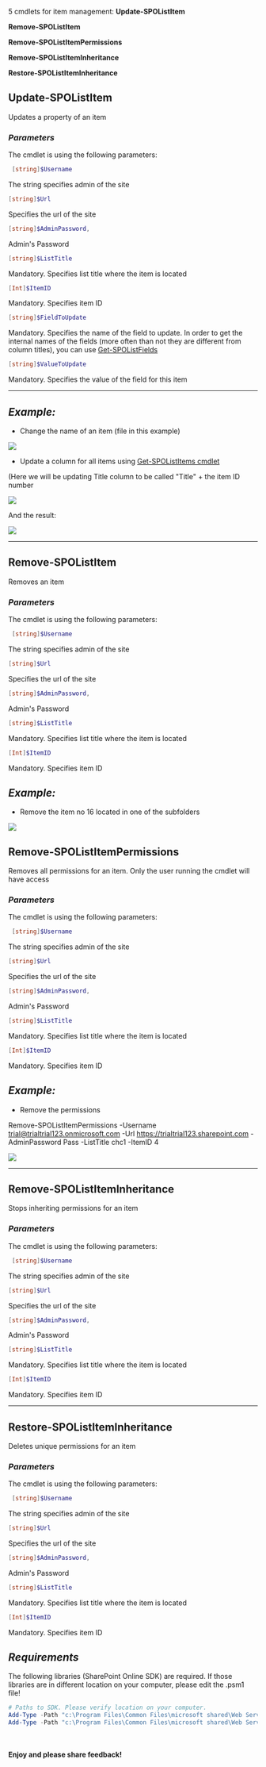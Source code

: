 5 cmdlets for item management:
<b>
Update-SPOListItem

Remove-SPOListItem

Remove-SPOListItemPermissions

Remove-SPOListItemInheritance

Restore-SPOListItemInheritance
</b>
 

## **Update-SPOListItem**

Updates a property of an item

### *Parameters*

The cmdlet is using the following parameters:
```powershell
 [string]$Username
```
The string specifies admin of the site
```powershell
[string]$Url
```
Specifies the url of the site
```powershell
[string]$AdminPassword,
```
Admin's Password
```powershell
[string]$ListTitle
```
Mandatory. Specifies list title where the item is located
```powershell
[Int]$ItemID
```
Mandatory. Specifies item ID
```powershell
[string]$FieldToUpdate
```
Mandatory. Specifies the name of the field to update. In order to get the internal names of the fields (more often than not they are different from column titles), you can use [Get-SPOListFields](https://gallery.technet.microsoft.com/scriptcenter/GetSpoListItems-and-a8ecd5fa)
```powershell
[string]$ValueToUpdate
```
Mandatory. Specifies the value of the field for this item

 <hr>

## *Example:*

 

+ Change the name of an item (file in this example)

<img src="../Module for item management/images/LisItemFunctionsUpdate.png">
 

+ Update a column for all items using [Get-SPOListItems cmdlet](https://gallery.technet.microsoft.com/scriptcenter/GetSpoListItems-and-a8ecd5fa)

(Here we will be updating Title column to be called "Title" + the item ID number

<img src="../Module for item management/images/LisItemFunctionsUpdate2.png">
 

And the result:

<img src="../Module for item management/images/LisItemFunctionsUpdate3.png">

<hr>

## **Remove-SPOListItem**

 Removes an item

### *Parameters*

The cmdlet is using the following parameters:
```powershell
 [string]$Username
 ```
The string specifies admin of the site
```powershell
[string]$Url
```
Specifies the url of the site
```powershell
[string]$AdminPassword,
```
Admin's Password
```powershell
[string]$ListTitle
```
Mandatory. Specifies list title where the item is located
```powershell
[Int]$ItemID
```
Mandatory. Specifies item ID

## *Example:*


+ Remove the item no 16 located in one of the subfolders

<img src="../Module for item management/images/LisItemFunctionsRemove.png"> 

## **Remove-SPOListItemPermissions**

 Removes all permissions for an item. Only the user running the cmdlet will have access

### *Parameters* 

The cmdlet is using the following parameters:
```powershell
 [string]$Username
 ```
The string specifies admin of the site
```powershell
[string]$Url
```
Specifies the url of the site
```powershell
[string]$AdminPassword,
```
Admin's Password
```powershell
[string]$ListTitle
```
Mandatory. Specifies list title where the item is located
```powershell
[Int]$ItemID
```
Mandatory. Specifies item ID

 

## *Example:*

 

+ Remove the permissions

Remove-SPOListItemPermissions -Username trial@trialtrial123.onmicrosoft.com -Url https://trialtrial123.sharepoint.com -AdminPassword Pass -ListTitle chc1 -ItemID 4

<img src="../Module for item management/images/RemoveItemPermissions.png">

<hr>

## **Remove-SPOListItemInheritance**

Stops inheriting permissions for an item

### *Parameters*

The cmdlet is using the following parameters:
```powershell
 [string]$Username
 ```
The string specifies admin of the site
```powershell
[string]$Url
```
Specifies the url of the site
```powershell
[string]$AdminPassword,
```
Admin's Password
```powershell
[string]$ListTitle
```
Mandatory. Specifies list title where the item is located
```powershell
[Int]$ItemID
```
Mandatory. Specifies item ID

<hr>

## **Restore-SPOListItemInheritance**

Deletes unique permissions for an item

### *Parameters*

 

The cmdlet is using the following parameters:
```powershell
 [string]$Username
 ```
The string specifies admin of the site
```powershell
[string]$Url
```
Specifies the url of the site
```powershell
[string]$AdminPassword, 
```
Admin's Password
```powershell
[string]$ListTitle
```
Mandatory. Specifies list title where the item is located
```powershell
[Int]$ItemID
```
Mandatory. Specifies item ID

## *Requirements*

 

The following libraries (SharePoint Online SDK) are required. If those libraries are in different location on your computer, please edit the .psm1 file!

 

```PowerShell
# Paths to SDK. Please verify location on your computer. 
Add-Type -Path "c:\Program Files\Common Files\microsoft shared\Web Server Extensions\15\ISAPI\Microsoft.SharePoint.Client.dll"  
Add-Type -Path "c:\Program Files\Common Files\microsoft shared\Web Server Extensions\15\ISAPI\Microsoft.SharePoint.Client.Runtime.dll" 
```


 <br/><br/>
<b>Enjoy and please share feedback!</b>
 

 
